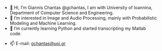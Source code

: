 - 👋 Hi, I’m Giannis Chantas @gchantas, I am with University of Ioannina, Department of Computer Science and Engineering.
- 👀 I’m interested in Image and Audio Processing, mainly with Probabilistic Modeling and Machine Learning. 
- 🌱 I’m currently learning Python and started transcripting my Matlab code.
<!-- - 💞️ I’m looking to collaborate on stuff that can be applications of my knonwledge -->
- 📫 E-mail: gchantas@uoi.gr

<!---
gchantas/gchantas is a ✨ special ✨ repository because its `README.md` (this file) appears on your GitHub profile.
You can click the Preview link to take a look at your changes.
--->
